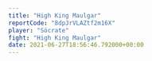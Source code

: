 ```yaml
---
title: "High King Maulgar"
reportCode: "8dpJrVLAZtf2m16X"
player: "Söcrate"
fight: "High King Maulgar"
date: 2021-06-27T18:56:46.792000+00:00
---
```

